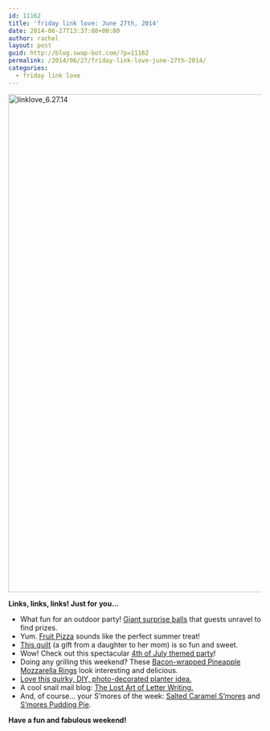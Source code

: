 ```yaml
---
id: 11162
title: 'friday link love: June 27th, 2014'
date: 2014-06-27T13:37:08+00:00
author: rachel
layout: post
guid: http://blog.swap-bot.com/?p=11162
permalink: /2014/06/27/friday-link-love-june-27th-2014/
categories:
  - friday link love
---
```

<img src="http://blog.swap-bot.com/wp-content/uploads/2014/06/linklove_6.27.14.jpg" alt="linklove_6.27.14" width="600" height="992" class="alignnone size-full wp-image-11164" />

**Links, links, links! Just for you&#8230;**

  * What fun for an outdoor party! [Giant surprise balls](http://asubtlerevelry.com/giant-surprise-balls) that guests unravel to find prizes.
  * Yum. [Fruit Pizza](http://sallysbakingaddiction.com/2014/05/23/fruit-pizza/) sounds like the perfect summer treat!
  * [This quilt](http://www.sugaridoo.com/things-we-love-quilt-for-my-mom/) (a gift from a daughter to her mom) is so fun and sweet.
  * Wow! Check out this spectacular [4th of July themed party](http://blog.hwtm.com/2011/05/fabulous-4th-of-july-pinwheels-party/)!
  * Doing any grilling this weekend? These [Bacon-wrapped Pineapple Mozzarella Rings](http://www.slapyodaddybbq.com/2014/05/bacon-wrapped-pineapple-mozzarella-rings-2/) look interesting and delicious.
  * [Love this quirky, DIY, photo-decorated planter idea.](http://www.parents.com/fun/arts-crafts/kid/cute-keepsake-gardening-craft/)
  * A cool snail mail blog: [The Lost Art of Letter Writing.](http://lostartrevived.blogspot.com)
  * And, of course&#8230; your S&#8217;mores of the week: [Salted Caramel S&#8217;mores](http://www.mybakingaddiction.com/salted-caramel-smores/) and [S&#8217;mores Pudding Pie](http://www.handletheheat.com/2014/06/smores-pudding-pie.html). 

**Have a fun and fabulous weekend!**